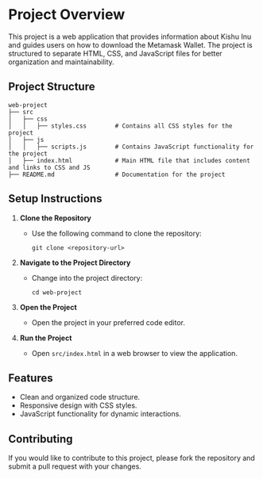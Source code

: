 # Project Overview

This project is a web application that provides information about Kishu Inu and guides users on how to download the Metamask Wallet. The project is structured to separate HTML, CSS, and JavaScript files for better organization and maintainability.

## Project Structure

```
web-project
├── src
│   ├── css
│   │   ├── styles.css        # Contains all CSS styles for the project
│   ├── js
│   │   ├── scripts.js        # Contains JavaScript functionality for the project
│   ├── index.html            # Main HTML file that includes content and links to CSS and JS
├── README.md                 # Documentation for the project
```

## Setup Instructions

1. **Clone the Repository**
   - Use the following command to clone the repository:
     ```
     git clone <repository-url>
     ```

2. **Navigate to the Project Directory**
   - Change into the project directory:
     ```
     cd web-project
     ```

3. **Open the Project**
   - Open the project in your preferred code editor.

4. **Run the Project**
   - Open `src/index.html` in a web browser to view the application.

## Features

- Clean and organized code structure.
- Responsive design with CSS styles.
- JavaScript functionality for dynamic interactions.

## Contributing

If you would like to contribute to this project, please fork the repository and submit a pull request with your changes.